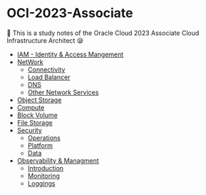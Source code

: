 # OCI-2023-Associate

:raising_hand: This is a study notes of the Oracle Cloud 2023 Associate Cloud Infrastructure Architect :sleepy:

- [IAM - Identity & Access Mangement]()
- [NetWork]()
  - [Connectivity]()
  - [Load Balancer]()
  - [DNS]()
  - [Other Network Services]()
- [Object Storage](./OCI-Object-Storage.md)
- [Compute](./OCI-Compute.md)
- [Block Volume](./OCI-Block-Storage.md)
- [File Storage]()
- [Security]()
  - [Operations]()
  - [Platform]()
  - [Data]()
- [Observability & Managment]()
  - [Introduction]()
  - [Monitoring]()
  - [Loggings]()   